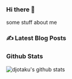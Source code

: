 ### Hi there 👋

<!--
**djotaku/djotaku** is a ✨ _special_ ✨ repository because its `README.md` (this file) appears on your GitHub profile.

Here are some ideas to get you started:

- 🔭 I’m currently working on ...
- 🌱 I’m currently learning ...
- 👯 I’m looking to collaborate on ...
- 🤔 I’m looking for help with ...
- 💬 Ask me about ...
- 📫 How to reach me: ...
- 😄 Pronouns: ...
- ⚡ Fun fact: ...
-->

some stuff about me

### ✍ Latest Blog Posts

<!-- BLOG-POST-LIST:START -->

<!-- BLOG-POST-LIST:END --> 


### Github Stats

![djotaku's github stats](https://github-readme-stats.vercel.app/api?username=djotaku&show_icons=true)
